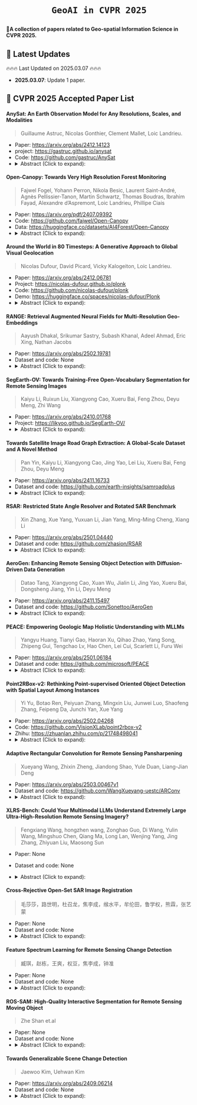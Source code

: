 # <p align=center>`GeoAI in CVPR 2025`</p>

:star2:**A collection of papers related to Geo-spatial Information Science in CVPR 2025.**

## 📢 Latest Updates
:fire::fire::fire: Last Updated on 2025.03.07 :fire::fire::fire:
- **2025.03.07**: Update 1 paper.


## :memo: CVPR 2025 Accepted Paper List



#### AnySat: An Earth Observation Model for Any Resolutions, Scales, and Modalities

> Guillaume Astruc, Nicolas Gonthier, Clement Mallet, Loic Landrieu.

* Paper: https://arxiv.org/abs/2412.14123
* project: https://gastruc.github.io/anysat
* Code: https://github.com/gastruc/AnySat
* <details>
    <summary>Abstract (Click to expand):</summary>
    Geospatial models must adapt to the diversity of Earth observation data in terms of resolutions, scales, and modalities. However, existing approaches expect fixed input configurations, which limits their practical applicability. We propose AnySat, a multimodal model based on joint embedding predictive architecture (JEPA) and resolution-adaptive spatial encoders, allowing us to train a single model on highly heterogeneous data in a self-supervised manner. To demonstrate the advantages of this unified approach, we compile GeoPlex, a collection of 5 multimodal datasets with varying characteristics and 11 distinct sensors. We then train a single powerful model on these diverse datasets simultaneously. Once fine-tuned, we achieve better or near state-of-the-art results on the datasets of GeoPlex and 4 additional ones for 5 environment monitoring tasks: land cover mapping, tree species identification, crop type classification, change detection, and flood segmentation. The code and models are available at this https [URL](https://github.com/gastruc/AnySat).
  </details>

#### Open-Canopy: Towards Very High Resolution Forest Monitoring

> Fajwel Fogel, Yohann Perron, Nikola Besic, Laurent Saint-André, Agnès Pellissier-Tanon, Martin Schwartz, Thomas Boudras, Ibrahim Fayad, Alexandre d’Aspremont, Loic Landrieu, Phillipe Ciais

* Paper: https://arxiv.org/pdf/2407.09392
* Code: https://github.com/fajwel/Open-Canopy
* Data: https://huggingface.co/datasets/AI4Forest/Open-Canopy
* <details>
    <summary>Abstract (Click to expand):</summary>
    Estimating canopy height and its changes at meter resolution from satellite imagery is a significant challenge in computer vision with critical environmental applications. However, the lack of open-access datasets at this resolution hinders the reproducibility and evaluation of models. We introduce Open-Canopy, the first open-access, country-scale benchmark for very high-resolution (1.5 m) canopy height estimation, covering over 87,000 km2 across France with 1.5 m resolution satellite imagery and aerial LiDAR data. Additionally, we present Open-Canopy-Δ, a benchmark for canopy height change detection between images from different years at tree level-a challenging task for current computer vision models. We evaluate state-of-the-art architectures on these benchmarks, highlighting significant challenges and opportunities for improvement. Our datasets and code are publicly available at this https [URL](https://github.com/fajwel/Open-Canopy).
  </details>


#### Around the World in 80 Timesteps: A Generative Approach to Global Visual Geolocation

> Nicolas Dufour, David Picard, Vicky Kalogeiton, Loic Landrieu. 

* Paper: https://arxiv.org/abs/2412.06781
* Project: https://nicolas-dufour.github.io/plonk
* Code: https://github.com/nicolas-dufour/plonk
* Demo: https://huggingface.co/spaces/nicolas-dufour/Plonk
* <details>
    <summary>Abstract (Click to expand):</summary>
    Global visual geolocation predicts where an image was captured on Earth. Since images vary in how precisely they can be localized, this task inherently involves a significant degree of ambiguity. However, existing approaches are deterministic and overlook this aspect. In this paper, we aim to close the gap between traditional geolocalization and modern generative methods. We propose the first generative geolocation approach based on diffusion and Riemannian flow matching, where the denoising process operates directly on the Earth's surface. Our model achieves state-of-the-art performance on three visual geolocation benchmarks: OpenStreetView-5M, YFCC-100M, and iNat21. In addition, we introduce the task of probabilistic visual geolocation, where the model predicts a probability distribution over all possible locations instead of a single point. We introduce new metrics and baselines for this task, demonstrating the advantages of our diffusion-based approach. Codes and models are [available.](https://nicolas-dufour.github.io/plonk)
  </details>

#### RANGE: Retrieval Augmented Neural Fields for Multi-Resolution Geo-Embeddings

> Aayush Dhakal, Srikumar Sastry, Subash Khanal, Adeel Ahmad, Eric Xing, Nathan Jacobs

* Paper: https://arxiv.org/abs/2502.19781
* Dataset and code: None
* <details>
    <summary>Abstract (Click to expand):</summary>
    The choice of representation for geographic location significantly impacts the accuracy of models for a broad range of geospatial tasks, including fine-grained species classification, population density estimation, and biome classification. Recent works like SatCLIP and GeoCLIP learn such representations by contrastively aligning geolocation with co-located images. While these methods work exceptionally well, in this paper, we posit that the current training strategies fail to fully capture the important visual features. We provide an information theoretic perspective on why the resulting embeddings from these methods discard crucial visual information that is important for many downstream tasks. To solve this problem, we propose a novel retrieval-augmented strategy called RANGE. We build our method on the intuition that the visual features of a location can be estimated by combining the visual features from multiple similar-looking locations. We evaluate our method across a wide variety of tasks. Our results show that RANGE outperforms the existing state-of-the-art models with significant margins in most tasks. We show gains of up to 13.1% on classification tasks and 0.145 $R^2$ on regression tasks. All our code will be released on GitHub. Our models will be released on HuggingFace.
  </details>

#### SegEarth-OV: Towards Training-Free Open-Vocabulary Segmentation for Remote Sensing Images

> Kaiyu Li, Ruixun Liu, Xiangyong Cao, Xueru Bai, Feng Zhou, Deyu Meng, Zhi Wang

* Paper: https://arxiv.org/abs/2410.01768
* Project: https://likyoo.github.io/SegEarth-OV/
* <details>
    <summary>Abstract (Click to expand):</summary>
    Remote sensing image plays an irreplaceable role in fields such as agriculture, water resources, military, and disaster relief. Pixel-level interpretation is a critical aspect of remote sensing image applications; however, a prevalent limitation remains the need for extensive manual annotation. For this, we try to introduce open-vocabulary semantic segmentation (OVSS) into the remote sensing context. However, due to the sensitivity of remote sensing images to low-resolution features, distorted target shapes and ill-fitting boundaries are exhibited in the prediction mask. To tackle this issue, we propose a simple and general upsampler, SimFeatUp, to restore lost spatial information in deep features in a training-free style. Further, based on the observation of the abnormal response of local patch tokens to [CLS] token in CLIP, we propose to execute a straightforward subtraction operation to alleviate the global bias in patch tokens. Extensive experiments are conducted on 17 remote sensing datasets spanning semantic segmentation, building extraction, road detection, and flood detection tasks. Our method achieves an average of 5.8%, 8.2%, 4.0%, and 15.3% improvement over state-of-the-art methods on 4 tasks. All codes are released.
  </details>

#### Towards Satellite Image Road Graph Extraction: A Global-Scale Dataset and A Novel Method

> Pan Yin, Kaiyu Li, Xiangyong Cao, Jing Yao, Lei Liu, Xueru Bai, Feng Zhou, Deyu Meng

* Paper: https://arxiv.org/abs/2411.16733
* Dataset and code: https://github.com/earth-insights/samroadplus
* <details>
    <summary>Abstract (Click to expand):</summary>
    Recently, road graph extraction has garnered increasing attention due to its crucial role in autonomous driving, navigation, etc. However, accurately and efficiently extracting road graphs remains a persistent challenge, primarily due to the severe scarcity of labeled data. To address this limitation, we collect a global-scale satellite road graph extraction dataset, i.e. Global-Scale dataset. Specifically, the Global-Scale dataset is ∼20× larger than the largest existing public road extraction dataset and spans over 13,800 km2 globally. Additionally, we develop a novel road graph extraction model, i.e. SAM-Road++, which adopts a node-guided resampling method to alleviate the mismatch issue between training and inference in SAM-Road, a pioneering state-of-the-art road graph extraction model. Furthermore, we propose a simple yet effective ``extended-line'' strategy in SAM-Road++ to mitigate the occlusion issue on the road. Extensive experiments demonstrate the validity of the collected Global-Scale dataset and the proposed SAM-Road++ method, particularly highlighting its superior predictive power in unseen regions. The dataset and code are available at https://github.com/earth-insights/samroadplus.
  </details>


#### RSAR: Restricted State Angle Resolver and Rotated SAR Benchmark

> Xin Zhang, Xue Yang, Yuxuan Li, Jian Yang, Ming-Ming Cheng, Xiang Li

* Paper: https://arxiv.org/abs/2501.04440
* Dataset and code: https://github.com/zhasion/RSAR
* <details>
    <summary>Abstract (Click to expand):</summary>
    Rotated object detection has made significant progress in the optical remote sensing. However, advancements in the Synthetic Aperture Radar (SAR) field are laggard behind, primarily due to the absence of a large-scale dataset. Annotating such a dataset is inefficient and costly. A promising solution is to employ a weakly supervised model (e.g., trained with available horizontal boxes only) to generate pseudo-rotated boxes for reference before manual calibration. Unfortunately, the existing weakly supervised models exhibit limited accuracy in predicting the object's angle. Previous works attempt to enhance angle prediction by using angle resolvers that decouple angles into cosine and sine encodings. In this work, we first reevaluate these resolvers from a unified perspective of dimension mapping and expose that they share the same shortcomings: these methods overlook the unit cycle constraint inherent in these encodings, easily leading to prediction biases. To address this issue, we propose the Unit Cycle Resolver, which incorporates a unit circle constraint loss to improve angle prediction accuracy. Our approach can effectively improve the performance of existing state-of-the-art weakly supervised methods and even surpasses fully supervised models on existing optical benchmarks (i.e., DOTA-v1.0 dataset). With the aid of UCR, we further annotate and introduce RSAR, the largest multi-class rotated SAR object detection dataset to date. Extensive experiments on both RSAR and optical datasets demonstrate that our UCR enhances angle prediction accuracy. Our dataset and code can be found at: https://github.com/zhasion/RSAR.
  </details>


#### AeroGen: Enhancing Remote Sensing Object Detection with Diffusion-Driven Data Generation

> Datao Tang, Xiangyong Cao, Xuan Wu, Jialin Li, Jing Yao, Xueru Bai, Dongsheng Jiang, Yin Li, Deyu Meng

* Paper: https://arxiv.org/abs/2411.15497
* Dataset and code: https://github.com/Sonettoo/AeroGen
* <details>
    <summary>Abstract (Click to expand):</summary>
    Remote sensing image object detection (RSIOD) aims to identify and locate specific objects within satellite or aerial imagery. However, there is a scarcity of labeled data in current RSIOD datasets, which significantly limits the performance of current detection algorithms. Although existing techniques, e.g., data augmentation and semi-supervised learning, can mitigate this scarcity issue to some extent, they are heavily dependent on high-quality labeled data and perform worse in rare object classes. To address this issue, this paper proposes a layout-controllable diffusion generative model (i.e. AeroGen) tailored for RSIOD. To our knowledge, AeroGen is the first model to simultaneously support horizontal and rotated bounding box condition generation, thus enabling the generation of high-quality synthetic images that meet specific layout and object category requirements. Additionally, we propose an end-to-end data augmentation framework that integrates a diversity-conditioned generator and a filtering mechanism to enhance both the diversity and quality of generated data. Experimental results demonstrate that the synthetic data produced by our method are of high quality and diversity. Furthermore, the synthetic RSIOD data can significantly improve the detection performance of existing RSIOD models, i.e., the mAP metrics on DIOR, DIOR-R, and HRSC datasets are improved by 3.7%, 4.3%, and 2.43%, respectively. The code is available at https://github.com/Sonettoo/AeroGen.
  </details>

#### PEACE: Empowering Geologic Map Holistic Understanding with MLLMs

> Yangyu Huang, Tianyi Gao, Haoran Xu, Qihao Zhao, Yang Song, Zhipeng Gui, Tengchao Lv, Hao Chen, Lei Cui, Scarlett Li, Furu Wei

* Paper: https://arxiv.org/abs/2501.06184
* Dataset and code: https://github.com/microsoft/PEACE
* <details>
    <summary>Abstract (Click to expand):</summary>
    Geologic map, as a fundamental diagram in geology science, provides critical insights into the structure and composition of Earth's subsurface and surface. These maps are indispensable in various fields, including disaster detection, resource exploration, and civil engineering. Despite their significance, current Multimodal Large Language Models (MLLMs) often fall short in geologic map understanding. This gap is primarily due to the challenging nature of cartographic generalization, which involves handling high-resolution map, managing multiple associated components, and requiring domain-specific knowledge. To quantify this gap, we construct GeoMap-Bench, the first-ever benchmark for evaluating MLLMs in geologic map understanding, which assesses the full-scale abilities in extracting, referring, grounding, reasoning, and analyzing. To bridge this gap, we introduce GeoMap-Agent, the inaugural agent designed for geologic map understanding, which features three modules: Hierarchical Information Extraction (HIE), Domain Knowledge Injection (DKI), and Prompt-enhanced Question Answering (PEQA). Inspired by the interdisciplinary collaboration among human scientists, an AI expert group acts as consultants, utilizing a diverse tool pool to comprehensively analyze questions. Through comprehensive experiments, GeoMap-Agent achieves an overall score of 0.811 on GeoMap-Bench, significantly outperforming 0.369 of GPT-4o. Our work, emPowering gEologic mAp holistiC undErstanding (PEACE) with MLLMs, paves the way for advanced AI applications in geology, enhancing the efficiency and accuracy of geological investigations.
  </details>

#### Point2RBox-v2: Rethinking Point-supervised Oriented Object Detection with Spatial Layout Among Instances

> Yi Yu, Botao Ren, Peiyuan Zhang, Mingxin Liu, Junwei Luo, Shaofeng Zhang, Feipeng Da, Junchi Yan, Xue Yang

* Paper: https://arxiv.org/abs/2502.04268
* Code: https://github.com/VisionXLab/point2rbox-v2
* Zhihu: https://zhuanlan.zhihu.com/p/21748498041
* <details>
    <summary>Abstract (Click to expand):</summary>
    With the rapidly increasing demand for oriented object detection (OOD), recent research involving weakly-supervised detectors for learning OOD from point annotations has gained great attention. In this paper, we rethink this challenging task setting with the layout among instances and present Point2RBox-v2. At the core are three principles: 1) Gaussian overlap loss. It learns an upper bound for each instance by treating objects as 2D Gaussian distributions and minimizing their overlap. 2) Voronoi watershed loss. It learns a lower bound for each instance through watershed on Voronoi tessellation. 3) Consistency loss. It learns the size/rotation variation between two output sets with respect to an input image and its augmented view. Supplemented by a few devised techniques, e.g. edge loss and copy-paste, the detector is further enhanced. To our best knowledge, Point2RBox-v2 is the first approach to explore the spatial layout among instances for learning point-supervised OOD. Our solution is elegant and lightweight, yet it is expected to give a competitive performance especially in densely packed scenes: 62.61%/86.15%/34.71% on DOTA/HRSC/FAIR1M. 
  </details>

  
#### Adaptive Rectangular Convolution for Remote Sensing Pansharpening

> Xueyang Wang, Zhixin Zheng, Jiandong Shao, Yule Duan, Liang-Jian Deng

* Paper: https://arxiv.org/abs/2503.00467v1
* Dataset and code: https://github.com/WangXueyang-uestc/ARConv
* <details>
    <summary>Abstract (Click to expand):</summary>
    Recent advancements in convolutional neural network (CNN)-based techniques for remote sensing pansharpening have markedly enhanced image quality. However, conventional convolutional modules in these methods have two critical drawbacks. First, the sampling positions in convolution operations are confined to a fixed square window. Second, the number of sampling points is preset and remains unchanged. Given the diverse object sizes in remote sensing images, these rigid parameters lead to suboptimal feature extraction. To overcome these limitations, we introduce an innovative convolutional module, Adaptive Rectangular Convolution (ARConv). ARConv adaptively learns both the height and width of the convolutional kernel and dynamically adjusts the number of sampling points based on the learned scale. This approach enables ARConv to effectively capture scale-specific features of various objects within an image, optimizing kernel sizes and sampling locations. Additionally, we propose ARNet, a network architecture in which ARConv is the primary convolutional module. Extensive evaluations across multiple datasets reveal the superiority of our method in enhancing pansharpening performance over previous techniques. Ablation studies and visualization further confirm the efficacy of ARConv.
  </details>

#### XLRS-Bench: Could Your Multimodal LLMs Understand Extremely Large Ultra-High-Resolution Remote Sensing Imagery?

> Fengxiang Wang, hongzhen wang, Zonghao Guo, Di Wang, Yulin Wang, Mingshuo Chen, Qiang Ma, Long Lan, Wenjing Yang, Jing Zhang, Zhiyuan Liu, Maosong Sun

* Paper: None
* Dataset and code: None
* <details>
    <summary>Abstract (Click to expand):</summary>

  </details>

  
#### Cross-Rejective Open-Set SAR Image Registration

> 毛莎莎，路世明，杜召龙，焦李成，缑水平，牟伦田，鲁学权，熊霖，张艺蒙

* Paper: None
* Dataset and code: None
* <details>
    <summary>Abstract (Click to expand):</summary>
    合成孔径雷达（SAR）图像配准是遥感科学应用中的一项关键上游任务，通常以两幅图像预提取的关键点作为观测对象进行匹配点对搜索。通常，配准被视为一种典型的闭集分类问题，即强制将每个关键点归类到已知类别中，却忽视了大量冗余关键点超出预设类别的本质问题，这不可避免地会导致捕捉到错误的匹配点对。基于此，我们提出了一种跨域拒绝开集SAR图像配准方法，简称CroR-OSIR。在这项工作中，冗余关键点被视为分布外(OOD)样本，将配准问题重新定义为一种特殊的开集任务。该算法主要包含两个模块：监督对比特征提取模块(SupCon)和跨域拒绝开集识别模块(CroR-OSR)。区别于传统开放集识别，CroR-OSR模块中所有样本(包括OOD样本)均可用于训练，并在两幅图像的独立开集域中进行闭集分类，通过设计跨域拒绝机制，利用置信度和一致性对样本点进行评估，有效排除非配准点对的OOD样本。此外，将CroR-OSR模块输出的跨域估计标签反馈至SupCon模块，以增强关键点特征的判别性。实验结果表明，所提出的方法在配准精度上优于当前最先进的方法。
  </details>

#### Feature Spectrum Learning for Remote Sensing Change Detection

> 臧琪，赵栋，王爽，权豆，焦李成，钟准
* Paper: None
* Dataset and code: None
* <details>
    <summary>Abstract (Click to expand):</summary>
    变化检测（CD）对地球观测具有重要意义，其中由成像环境因素引起的双时相图像之间的伪变化是关键挑战。现有的方法主要将伪变化视为一种风格转移，并通过使用生成对抗网络（GANs）将双时相图像转化为相同风格来缓解这一问题。然而，这些方法的努力受到优化GANs复杂性和缺乏物理属性指导的限制。本文发现，谱变换（ST）有潜力通过在频域中对齐承载风格的信息来减轻伪变化。然而，ST的优势在很大程度上受到两个缺点的制约：1）有限的变换空间和2）低效的参数搜索。为了解决这些限制，我们提出了特征谱学习（FeaSpect），在潜在空间中自适应地消除伪变化。针对缺点1），FeaSpect通过特征谱变换（FST）引导变换走向风格对齐的判别性特征。针对缺点2），FeaSpect使得FST可以训练，从而通过自适应注意力提取框和可学习步幅提取框高效地发现最优参数。大量实验表明，我们的方法显著优于现有方法，并在准确性和效率之间实现了良好的权衡。更重要的是，我们的方法可以轻松地嵌入到其他框架中，获得一致的提升。
  </details>


#### ROS-SAM: High-Quality Interactive Segmentation for Remote Sensing Moving Object

> Zhe Shan et.al
* Paper: None
* Dataset and code: None
* <details>
    <summary>Abstract (Click to expand):</summary>
    针对高质量分割遥感视频中运动目标展开研究，提出一种名为ROS-SAM的模型框架。ROS-SAM建立在三个关键创新之上：（1）基于LoRA的微调，在保持SAM泛化能力的同时注入特定的遥感领域知识。（2）增强深度网络层以提高提取特征的可区分性，减少对易混淆物体的误分类。（3）在掩码解码器中将全局上下文与局部边界细节集成以生成高质量的分割掩码。此外，我们重新设计了训练和推理框架，以确保模型在训练过程中能够更好地处理不同尺度的对象，同时在推理过程中专注于高质量的预测。
  </details>

  
#### Towards Generalizable Scene Change Detection

> Jaewoo Kim, Uehwan Kim
* Paper: https://arxiv.org/abs/2409.06214
* Dataset and code: None
* <details>
    <summary>Abstract (Click to expand):</summary>
    While current state-of-the-art Scene Change Detection (SCD) approaches achieve impressive results in well-trained research data, they become unreliable under unseen environments and different temporal conditions; in-domain performance drops from 77.6% to 8.0% in a previously unseen environment and to 4.6% under a different temporal condition -- calling for generalizable SCD and benchmark. In this work, we propose the Generalizable Scene Change Detection Framework (GeSCF), which addresses unseen domain performance and temporal consistency -- to meet the growing demand for anything SCD. Our method leverages the pre-trained Segment Anything Model (SAM) in a zero-shot manner. For this, we design Initial Pseudo-mask Generation and Geometric-Semantic Mask Matching -- seamlessly turning user-guided prompt and single-image based segmentation into scene change detection for a pair of inputs without guidance. Furthermore, we define the Generalizable Scene Change Detection (GeSCD) benchmark along with novel metrics and an evaluation protocol to facilitate SCD research in generalizability. In the process, we introduce the ChangeVPR dataset, a collection of challenging image pairs with diverse environmental scenarios -- including urban, suburban, and rural settings. Extensive experiments across various datasets demonstrate that GeSCF achieves an average performance gain of 19.2% on existing SCD datasets and 30.0% on the ChangeVPR dataset, nearly doubling the prior art performance. We believe our work can lay a solid foundation for robust and generalizable SCD research.
  </details>


